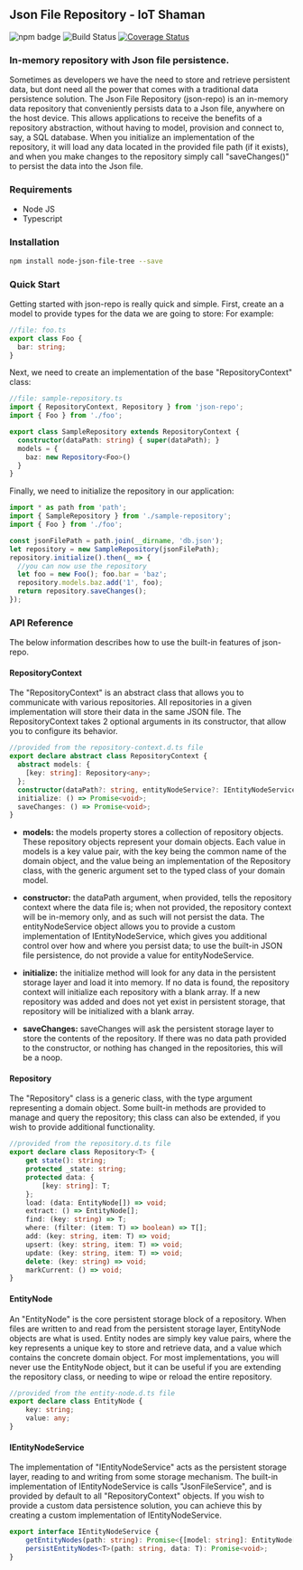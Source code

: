 ## Json File Repository - IoT Shaman

![npm badge](https://img.shields.io/npm/v/json-repo.svg) ![Build Status](https://travis-ci.org/iotshaman/json-repo.svg?branch=master) [![Coverage Status](https://coveralls.io/repos/github/iotshaman/json-repo/badge.svg?branch=master)](https://coveralls.io/github/iotshaman/json-repo?branch=master)

### In-memory repository with Json file persistence.
Sometimes as developers we have the need to store and retrieve persistent data, but dont need all the power that comes with a traditional data persistence solution. The Json File Repository (json-repo) is an in-memory data repository that conveniently persists data to a Json file, anywhere on the host device. This allows applications to receive the benefits of a repository abstraction, without having to model, provision and connect to, say, a SQL database. When you initialize an implementation of the repository, it will load any data located in the provided file path (if it exists), and when you make changes to the repository simply call "saveChanges()" to persist the data into the Json file.


### Requirements
- Node JS
- Typescript

### Installation
```sh
npm install node-json-file-tree --save
```

### Quick Start
Getting started with json-repo is really quick and simple. First, create an a model to provide types for the data we are going to store: For example:

```ts
//file: foo.ts
export class Foo {
  bar: string;
}
```

Next, we need to create an implementation of the base "RepositoryContext" class:

```ts
//file: sample-repository.ts
import { RepositoryContext, Repository } from 'json-repo';
import { Foo } from './foo';

export class SampleRepository extends RepositoryContext {
  constructor(dataPath: string) { super(dataPath); }
  models = {
    baz: new Repository<Foo>()
  }
}
```

Finally, we need to initialize the repository in our application:

```ts
import * as path from 'path';
import { SampleRepository } from './sample-repository';
import { Foo } from './foo';

const jsonFilePath = path.join(__dirname, 'db.json');
let repository = new SampleRepository(jsonFilePath);
repository.initialize().then(_ => {
  //you can now use the repository
  let foo = new Foo(); foo.bar = 'baz';
  repository.models.baz.add('1', foo);
  return repository.saveChanges();
});
```

### API Reference

The below information describes how to use the built-in features of json-repo.

#### RepositoryContext

The "RepositoryContext" is an abstract class that allows you to communicate with various repositories. All repositories in a given implementation will store their data in the same JSON file. The RepositoryContext takes 2 optional arguments in its constructor, that allow you to configure its behavior.

```ts
//provided from the repository-context.d.ts file
export declare abstract class RepositoryContext {
  abstract models: {
    [key: string]: Repository<any>;
  };
  constructor(dataPath?: string, entityNodeService?: IEntityNodeService);
  initialize: () => Promise<void>;
  saveChanges: () => Promise<void>;
}
```

- **models:** the models property stores a collection of repository objects. These repository objects represent your domain objects. Each value in models is a key value pair, with the key being the common name of the domain object, and the value being an implementation of the Repository class, with the generic argument set to the typed class of your domain model.

- **constructor:** the dataPath argument, when provided, tells the repository context where the data file is; when not provided, the repository context will be in-memory only, and as such will not persist the data. The entityNodeService object allows you to provide a custom implementation of IEntityNodeService, which gives you additional control over how and where you persist data; to use the built-in JSON file persistence, do not provide a value for entityNodeService.

- **initialize:** the initialize method will look for any data in the persistent storage layer and load it into memory. If no data is found, the repository context will initialize each repository with a blank array. If a new repository was added and does not yet exist in persistent storage, that repository will be initialized with a blank array.

- **saveChanges:** saveChanges will ask the persistent storage layer to store the contents of the repository. If there was no data path provided to the constructor, or nothing has changed in the repositories, this will be a noop.

#### Repository

The "Repository" class is a generic class, with the type argument representing a domain object. Some built-in methods are provided to manage and query the repository; this class can also be extended, if you wish to provide additional functionality. 

```ts
//provided from the repository.d.ts file
export declare class Repository<T> {
    get state(): string;
    protected _state: string;
    protected data: {
        [key: string]: T;
    };
    load: (data: EntityNode[]) => void;
    extract: () => EntityNode[];
    find: (key: string) => T;
    where: (filter: (item: T) => boolean) => T[];
    add: (key: string, item: T) => void;
    upsert: (key: string, item: T) => void;
    update: (key: string, item: T) => void;
    delete: (key: string) => void;
    markCurrent: () => void;
}
```

#### EntityNode
An "EntityNode" is the core persistent storage block of a repository. When files are written to and read from the persistent storage layer, EntityNode objects are what is used. Entity nodes are simply key value pairs, where the key represents a unique key to store and retrieve data, and a value which contains the concrete domain object. For most implementations, you will never use the EntityNode object, but it can be useful if you are extending the repository class, or needing to wipe or reload the entire repository.

```ts
//provided from the entity-node.d.ts file
export declare class EntityNode {
    key: string;
    value: any;
}
```

#### IEntityNodeService
The implementation of "IEntityNodeService" acts as the persistent storage layer, reading to and writing from some storage mechanism. The built-in implementation of IEntityNodeService is calls "JsonFileService", and is provided by default to all "RepositoryContext" objects. If you wish to provide a custom data persistence solution, you can achieve this by creating a custom implementation of IEntityNodeService.

```ts
export interface IEntityNodeService {
    getEntityNodes(path: string): Promise<{[model: string]: EntityNode[];}>;
    persistEntityNodes<T>(path: string, data: T): Promise<void>;
}
```